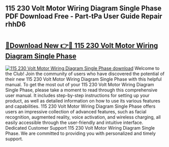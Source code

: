 ## 115 230 Volt Motor Wiring Diagram Single Phase PDF Download Free - Part-tPa User Guide Repair rhhD6

# <h2><a href="http://dfpnmgo.blite.top/?on=115+230+Volt+Motor+Wiring+Diagram+Single+Phase">🔗Download New 👉🔴 115 230 Volt Motor Wiring Diagram Single Phase</a></h2>

[![115 230 Volt Motor Wiring Diagram Single Phase download](https://i.imgur.com/lujVjoI.png)](http://dfpnmgo.blite.top/?on=115+230+Volt+Motor+Wiring+Diagram+Single+Phase)
Welcome to the Club! Join the community of users who have discovered the potential of their new 115 230 Volt Motor Wiring Diagram Single Phase with this helpful manual. To get the most out of your 115 230 Volt Motor Wiring Diagram Single Phase, please take a moment to read through this comprehensive user manual. It includes step-by-step instructions for setting up your product, as well as detailed information on how to use its various features and capabilities. 115 230 Volt Motor Wiring Diagram Single Phase offers users an impressive collection of advanced features, such as facial recognition, augmented reality, voice activation, and wireless charging, all easily accessible through the user-friendly and intuitive interface. Dedicated Customer Support 115 230 Volt Motor Wiring Diagram Single Phase. We are committed to providing you with personalized and timely support.
